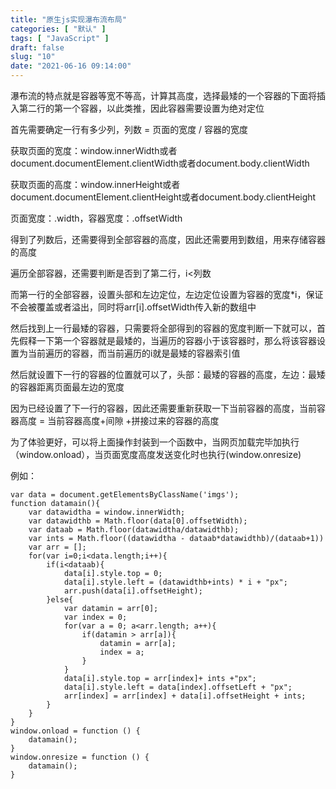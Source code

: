 ```yaml
---
title: "原生js实现瀑布流布局"
categories: [ "默认" ]
tags: [ "JavaScript" ]
draft: false
slug: "10"
date: "2021-06-16 09:14:00"
---
```


瀑布流的特点就是容器等宽不等高，计算其高度，选择最矮的一个容器的下面将插入第二行的第一个容器，以此类推，因此容器需要设置为绝对定位

首先需要确定一行有多少列，列数 = 页面的宽度 / 容器的宽度

获取页面的宽度：window.innerWidth或者document.documentElement.clientWidth或者document.body.clientWidth

获取页面的高度：window.innerHeight或者document.documentElement.clientHeight或者document.body.clientHeight

页面宽度：.width，容器宽度：.offsetWidth

得到了列数后，还需要得到全部容器的高度，因此还需要用到数组，用来存储容器的高度

遍历全部容器，还需要判断是否到了第二行，i<列数

而第一行的全部容器，设置头部和左边定位，左边定位设置为容器的宽度*i，保证不会被覆盖或者溢出，同时将arr[i].offsetWidth传入新的数组中

然后找到上一行最矮的容器，只需要将全部得到的容器的宽度判断一下就可以，首先假释一下第一个容器就是最矮的，当遍历的容器小于该容器时，那么将该容器设置为当前遍历的容器，而当前遍历的i就是最矮的容器索引值

然后就设置下一行的容器的位置就可以了，头部：最矮的容器的高度，左边：最矮的容器距离页面最左边的宽度


因为已经设置了下一行的容器，因此还需要重新获取一下当前容器的高度，当前容器高度 = 当前容器高度+间隙 +拼接过来的容器的高度 


为了体验更好，可以将上面操作封装到一个函数中，当网页加载完毕加执行（window.onload），当页面宽度高度发送变化时也执行(window.onresize)





例如：

    var data = document.getElementsByClassName('imgs');
    function datamain(){
        var datawidtha = window.innerWidth;
        var datawidthb = Math.floor(data[0].offsetWidth);
        var dataab = Math.floor(datawidtha/datawidthb);
        var ints = Math.floor((datawidtha - dataab*datawidthb)/(dataab+1))
        var arr = [];
        for(var i=0;i<data.length;i++){
            if(i<dataab){
                data[i].style.top = 0;
                data[i].style.left = (datawidthb+ints) * i + "px";
                arr.push(data[i].offsetHeight);
            }else{
                var datamin = arr[0];
                var index = 0;
                for(var a = 0; a<arr.length; a++){
                    if(datamin > arr[a]){
                        datamin = arr[a];
                        index = a;
                    }
                }
                data[i].style.top = arr[index]+ ints +"px";
                data[i].style.left = data[index].offsetLeft + "px";
                arr[index] = arr[index] + data[i].offsetHeight + ints;
            }
        }
    }
    window.onload = function () {
        datamain();
    }
    window.onresize = function () {
        datamain();
    }